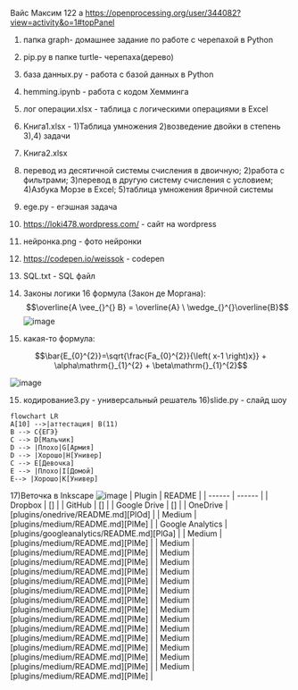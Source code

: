 Вайс Максим 122 а
https://openprocessing.org/user/344082?view=activity&o=1#topPanel

1) папка graph- домашнее задание по работе с черепахой в Python
2) pip.py в папке turtle- черепаха(дерево)
3) база данных.py - работа с базой данных в Python
4) hemming.ipynb - работа с кодом Хемминга 
5) лог операции.xlsx - таблица с логическими операциями в Excel 
6) Книга1.xlsx -
1)Таблица умножения 
2)возведение двойки в степень 
3),4) задачи
7) Книга2.xlsx 
1) перевод из десятичной системы счисления в двоичную; 
2)работа с фильтрами;
3)перевод в другую систему счисления с условием; 
4)Азбука Морзе в Excel; 
5)таблица умножения 8ричной системы
8) ege.py - егэшная задача 
9) https://loki478.wordpress.com/ - сайт на wordpress 
10) нейронка.png - фото нейронки 
11) https://codepen.io/weissok - codepen
12) SQL.txt - SQL файл

13) Законы логики 16 формула (Закон де Моргана):
$$\overline{A \vee_{}^{} B} = \overline{A} \ \wedge_{}^{}\overline{B}$$
![image](https://user-images.githubusercontent.com/114381760/198812919-26209141-f830-4e62-a1cf-6514a24170bf.png)
14) какая-то формула:

$$\bar{E_{0}^{2}}=\sqrt{\frac{Fa_{0}^{2}}{\left( x-1 \right)x}} + \alpha\mathrm{}_{1}^{2} + \beta\mathrm{}_{1}^{2}$$

![image](https://user-images.githubusercontent.com/114381760/201590129-b7a82887-dcbb-48a5-b503-43b210a7f94e.png)

15) кодирование3.py - универсальный решатель
16)slide.py - слайд шоу

```mermaid 
flowchart LR 
A[10] -->|аттестация| B(11) 
B --> C{ЕГЭ} 
C --> D[Мальчик] 
D --> |Плохо|G[Армия] 
D --> |Хорошо|H[Универ] 
C --> E[Девочка] 
E --> |Плохо|I[Домой] 
E--> |Хорошо|K[Универ]
```


17)Веточка в Inkscape
![image](https://user-images.githubusercontent.com/114893510/206829527-a42fc473-5607-4293-b4dc-a888e096e4f6.png)
| Plugin | README |
| ------ | ------ |
| Dropbox | [] |
| GitHub | [] |
| Google Drive | [] |
| OneDrive | [plugins/onedrive/README.md][PlOd] |
| Medium | [plugins/medium/README.md][PlMe] |
| Google Analytics | [plugins/googleanalytics/README.md][PlGa] |
| Medium | [plugins/medium/README.md][PlMe] |
| Medium | [plugins/medium/README.md][PlMe] |
| Medium | [plugins/medium/README.md][PlMe] |
| Medium | [plugins/medium/README.md][PlMe] |
| Medium | [plugins/medium/README.md][PlMe] |
| Medium | [plugins/medium/README.md][PlMe] |
| Medium | [plugins/medium/README.md][PlMe] |
| Medium | [plugins/medium/README.md][PlMe] |
| Medium | [plugins/medium/README.md][PlMe] |
| Medium | [plugins/medium/README.md][PlMe] |
| Medium | [plugins/medium/README.md][PlMe] |
| Medium | [plugins/medium/README.md][PlMe] |
| Medium | [plugins/medium/README.md][PlMe] |
| Medium | [plugins/medium/README.md][PlMe] |
| Medium | [plugins/medium/README.md][PlMe] |
